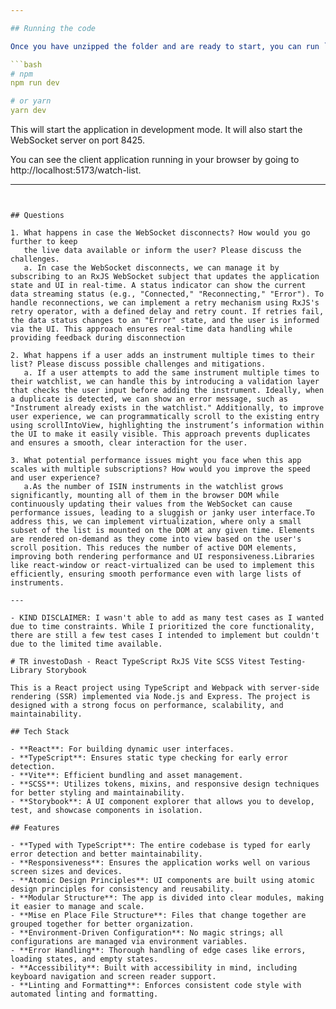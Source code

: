```yaml
---

## Running the code

Once you have unzipped the folder and are ready to start, you can run `yarn` (or `npm install`) to install dependencies. After that, you can run:

```bash
# npm
npm run dev

# or yarn
yarn dev
```

This will start the application in development mode. It will also start the WebSocket server on port 8425.

You can see the client application running in your browser by going to http://localhost:5173/watch-list.

---
```


## Questions

1. What happens in case the WebSocket disconnects? How would you go further to keep
   the live data available or inform the user? Please discuss the challenges.
   a. In case the WebSocket disconnects, we can manage it by subscribing to an RxJS WebSocket subject that updates the application state and UI in real-time. A status indicator can show the current data streaming status (e.g., "Connected," "Reconnecting," "Error"). To handle reconnections, we can implement a retry mechanism using RxJS's retry operator, with a defined delay and retry count. If retries fail, the data status changes to an "Error" state, and the user is informed via the UI. This approach ensures real-time data handling while providing feedback during disconnection

2. What happens if a user adds an instrument multiple times to their list? Please discuss possible challenges and mitigations.
   a. If a user attempts to add the same instrument multiple times to their watchlist, we can handle this by introducing a validation layer that checks the user input before adding the instrument. Ideally, when a duplicate is detected, we can show an error message, such as "Instrument already exists in the watchlist." Additionally, to improve user experience, we can programmatically scroll to the existing entry using scrollIntoView, highlighting the instrument’s information within the UI to make it easily visible. This approach prevents duplicates and ensures a smooth, clear interaction for the user.

3. What potential performance issues might you face when this app scales with multiple subscriptions? How would you improve the speed and user experience?
   a.As the number of ISIN instruments in the watchlist grows significantly, mounting all of them in the browser DOM while continuously updating their values from the WebSocket can cause performance issues, leading to a sluggish or janky user interface.To address this, we can implement virtualization, where only a small subset of the list is mounted on the DOM at any given time. Elements are rendered on-demand as they come into view based on the user's scroll position. This reduces the number of active DOM elements, improving both rendering performance and UI responsiveness.Libraries like react-window or react-virtualized can be used to implement this efficiently, ensuring smooth performance even with large lists of instruments.

---

- KIND DISCLAIMER: I wasn't able to add as many test cases as I wanted due to time constraints. While I prioritized the core functionality, there are still a few test cases I intended to implement but couldn't due to the limited time available.

# TR investoDash - React TypeScript RxJS Vite SCSS Vitest Testing-Library Storybook

This is a React project using TypeScript and Webpack with server-side rendering (SSR) implemented via Node.js and Express. The project is designed with a strong focus on performance, scalability, and maintainability.

## Tech Stack

- **React**: For building dynamic user interfaces.
- **TypeScript**: Ensures static type checking for early error detection.
- **Vite**: Efficient bundling and asset management.
- **SCSS**: Utilizes tokens, mixins, and responsive design techniques for better styling and maintainability.
- **Storybook**: A UI component explorer that allows you to develop, test, and showcase components in isolation.

## Features

- **Typed with TypeScript**: The entire codebase is typed for early error detection and better maintainability.
- **Responsiveness**: Ensures the application works well on various screen sizes and devices.
- **Atomic Design Principles**: UI components are built using atomic design principles for consistency and reusability.
- **Modular Structure**: The app is divided into clear modules, making it easier to manage and scale.
- **Mise en Place File Structure**: Files that change together are grouped together for better organization.
- **Environment-Driven Configuration**: No magic strings; all configurations are managed via environment variables.
- **Error Handling**: Thorough handling of edge cases like errors, loading states, and empty states.
- **Accessibility**: Built with accessibility in mind, including keyboard navigation and screen reader support.
- **Linting and Formatting**: Enforces consistent code style with automated linting and formatting.
